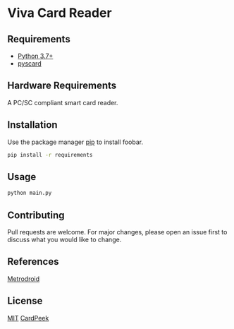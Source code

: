 # Viva Card Reader

## Requirements
 - [Python 3.7+](https://www.python.org/downloads/)
 - [pyscard](https://github.com/LudovicRousseau/pyscard/blob/master/INSTALL.md)
 
## Hardware Requirements

A PC/SC compliant smart card reader.

## Installation

Use the package manager [pip](https://pip.pypa.io/en/stable/) to install foobar.

```bash
pip install -r requirements
```

## Usage

```bash
python main.py
```

## Contributing

Pull requests are welcome. For major changes, please open an issue first to discuss what you would like to change.

## References

[Metrodroid](https://github.com/metrodroid/metrodroid)

## License
[MIT](https://choosealicense.com/licenses/mit/)
[CardPeek](https://github.com/L1L1/cardpeek)

